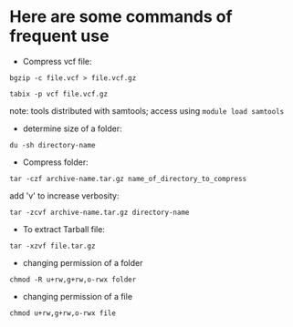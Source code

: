 # Here are some commands of frequent use

* Compress vcf file:

`bgzip -c file.vcf > file.vcf.gz`

`tabix -p vcf file.vcf.gz`

note: tools distributed with samtools; access using `module load samtools`

* determine size of a folder:

`du -sh directory-name`

* Compress folder:

`tar -czf archive-name.tar.gz name_of_directory_to_compress`

add 'v' to increase verbosity:

`tar -zcvf archive-name.tar.gz directory-name`

* To extract Tarball file:

`tar -xzvf file.tar.gz`

* changing permission of a folder

`chmod -R u+rw,g+rw,o-rwx folder`

* changing permission of a file

`chmod u+rw,g+rw,o-rwx file`
